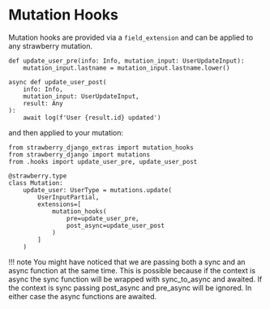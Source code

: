 # Mutation Hooks

Mutation  hooks are provided via a `field_extension` and can be applied to any strawberry mutation. 
```{.python title="hooks.py"}
def update_user_pre(info: Info, mutation_input: UserUpdateInput):
    mutation_input.lastname = mutation_input.lastname.lower()
    
async def update_user_post(
    info: Info, 
    mutation_input: UserUpdateInput,
    result: Any
):
    await log(f'User {result.id} updated')
```

and then applied to your mutation:
```{.python title="schema.py"}
from strawberry_django_extras import mutation_hooks
from strawberry_django import mutations
from .hooks import update_user_pre, update_user_post

@strawberry.type
class Mutation:
    update_user: UserType = mutations.update(
        UserInputPartial,
        extensions=[
            mutation_hooks(
                pre=update_user_pre,
                post_async=update_user_post
            )
        ]
    )
```
!!! note
    You might have noticed that we are passing both a sync and an async function at the same time. This is possible because if the context is async
    the sync function will be wrapped with sync_to_async and awaited. If the context is sync passing post_async and pre_async will be ignored.
    In either case the async functions are awaited.  

<br/>
